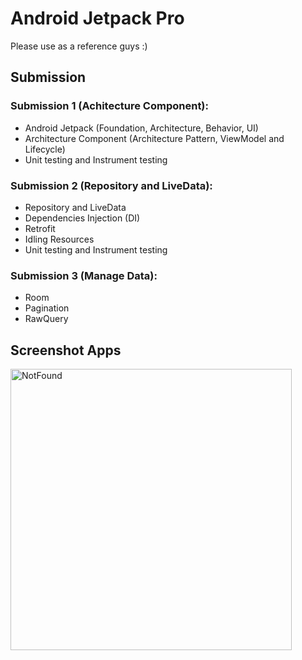 # Android Jetpack Pro
Please use as a reference guys :) </br>

## Submission
### Submission 1 (Achitecture Component): 
* Android Jetpack (Foundation, Architecture, Behavior, UI)
* Architecture Component (Architecture Pattern, ViewModel and Lifecycle)
* Unit testing and Instrument testing

### Submission 2 (Repository and LiveData):
* Repository and LiveData
* Dependencies Injection (DI)
* Retrofit
* Idling Resources
* Unit testing and Instrument testing

### Submission 3 (Manage Data):
* Room
* Pagination
* RawQuery

## Screenshot Apps
<img src="screenshot/display1.jpeg" alt="NotFound" width="450">
